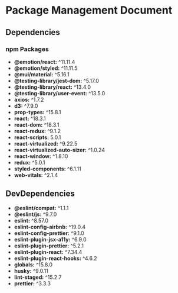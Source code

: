 # Package Management Document

## Dependencies

### npm Packages

- **@emotion/react:** ^11.11.4
- **@emotion/styled:** ^11.11.5
- **@mui/material:** ^5.16.1
- **@testing-library/jest-dom:** ^5.17.0
- **@testing-library/react:** ^13.4.0
- **@testing-library/user-event:** ^13.5.0
- **axios:** ^1.7.2
- **d3:** ^7.9.0
- **prop-types:** ^15.8.1
- **react:** ^18.3.1
- **react-dom:** ^18.3.1
- **react-redux:** ^9.1.2
- **react-scripts:** 5.0.1
- **react-virtualized:** ^9.22.5
- **react-virtualized-auto-sizer:** ^1.0.24
- **react-window:** ^1.8.10
- **redux:** ^5.0.1
- **styled-components:** ^6.1.11
- **web-vitals:** ^2.1.4

## DevDependencies

- **@eslint/compat:** ^1.1.1
- **@eslint/js:** ^9.7.0
- **eslint:** ^8.57.0
- **eslint-config-airbnb:** ^19.0.4
- **eslint-config-prettier:** ^9.1.0
- **eslint-plugin-jsx-a11y:** ^6.9.0
- **eslint-plugin-prettier:** ^5.2.1
- **eslint-plugin-react:** ^7.34.4
- **eslint-plugin-react-hooks:** ^4.6.2
- **globals:** ^15.8.0
- **husky:** ^9.0.11
- **lint-staged:** ^15.2.7
- **prettier:** ^3.3.3

